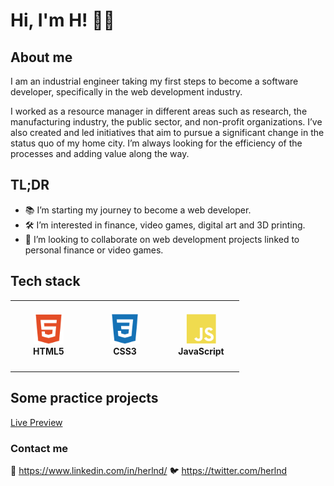 # Hi, I'm H! 🗿👋

## About me

I am an industrial engineer taking my first steps to become a software developer, specifically in the web development industry.

I worked as a resource manager in different areas such as research, the manufacturing industry, the public sector, and non-profit organizations. I’ve also created and led initiatives that aim to pursue a significant change in the status quo of my home city. I’m always looking for the efficiency of the processes and adding value along the way.

## TL;DR

- 📚 I’m starting my journey to become a web developer.
- 🛠️ I’m interested in finance, video games, digital art and 3D printing.
- 🤝 I’m looking to collaborate on web development projects linked to personal finance or video games.

## Tech stack

<table>
  <tr>
    <td align="center" height="108" width="108">
      <img
        src="./imgs/html.svg"
        width="48"
        height="48"
        alt="HTML"
      />
      <br/><strong>HTML5</strong>
    </td>
    <td align="center" height="108" width="108">
      <img
        src="./imgs/css.svg"
        width="48"
        height="48"
        alt="CSS3"
      />
      <br/><strong>CSS3</strong>
    </td>
    <td align="center" height="108" width="108">
      <img
        src="./imgs/javascript.svg"
        width="48"
        height="48"
        alt="JavaScript"
      />
      <br/><strong>JavaScript</strong>
    </td>
</table>

## Some practice projects

[Live Preview](https://github.com/herlnd/practice)

### Contact me

💼 https://www.linkedin.com/in/herlnd/
🐦 https://twitter.com/herlnd

<!---
herlnd/herlnd is a ✨ special ✨ repository because its `README.md` (this file) appears on your GitHub profile.
You can click the Preview link to take a look at your changes.
--->
